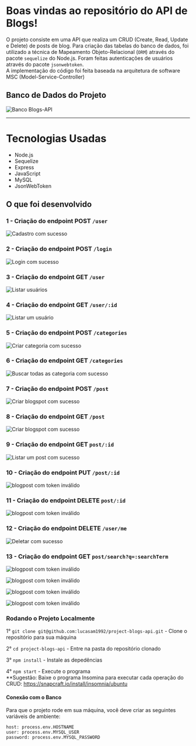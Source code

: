 # Boas vindas ao repositório do API de Blogs!

 O projeto consiste em uma API que realiza um CRUD (Create, Read, Update e Delete) de posts de blog. Para criação das tabelas do banco de dados, foi utilizado a técnica de Mapeamento Objeto-Relacional (`ORM`) através do pacote `sequelize` do Node.js. Foram feitas autenticações de usuários através do pacote `jsonwebtoken`.<br />
 A implementação do código foi feita baseada na arquitetura de software MSC (Model-Service-Controller)
 
 ## Banco de Dados do Projeto
 ![Banco Blogs-API](./public/desenhoBD.png)

---

# Tecnologias Usadas
 - Node.js
 - Sequelize
 - Express
 - JavaScript
 - MySQL
 - JsonWebToken


## O que foi desenvolvido

### 1 - Criação do endpoint POST `/user`

![Cadastro com sucesso](./public/cadastrodeusuario.png)

### 2 - Criação do endpoint POST `/login`

![Login com sucesso](./public/logincomsucesso.png)

### 3 - Criação do endpoint GET `/user`

![Listar usuários](./public/listarusuarios.png)

### 4 - Criação do endpoint GET `/user/:id`

![Listar um usuário](./public/listarumusuario.png)

### 5 - Criação do endpoint POST `/categories`

![Criar categoria com sucesso](./public/cadastrarCategoria.png)

### 6 - Criação do endpoint GET `/categories`

![Buscar todas as categoria com sucesso](./public/buscartodascategoriascomsucesso.png)

### 7 - Criação do endpoint POST `/post`

![Criar blogspot com sucesso](./public/criarblogpost.png)

### 8 - Criação do endpoint GET `/post`

![Criar blogspot com sucesso](./public/listarumblogpost.png)

### 9 - Criação do endpoint GET `post/:id`

![Listar um post com sucesso](./public/listarumpostcomsucesso.png)

### 10 - Criação do endpoint PUT `/post/:id`

![blogpost com token inválido](./public/editarpostcomsucesso.png)

### 11 - Criação do endpoint DELETE `post/:id`

![blogpost com token inválido](./public/deletarpostcomsucesso.png)

### 12 - Criação do endpoint DELETE `/user/me`

![Deletar com sucesso](./public/deletarcomsucesso.png)

### 13 - Criação do endpoint GET `post/search?q=:searchTerm`

![blogpost com token inválido](./public/buscarpostpelotitle.png)

![blogpost com token inválido](./public/buscarpostpelocontent.png)

![blogpost com token inválido](./public/listarpostcampovazio.png)

![blogpost com token inválido](./public/listarumpostquenaoexiste.png)


### Rodando o Projeto Localmente

1° `git clone git@github.com:lucasam1992/project-blogs-api.git` - Clone o repositório para sua máquina<br />

2° `cd project-blogs-api` - Entre na pasta do repositório clonado<br />

3° `npm install` - Instale as depedências<br />

4° `npm start` - Execute o programa<br />
**Sugestão: Baixe o programa Insomina para executar cada operação do CRUD: https://snapcraft.io/install/insomnia/ubuntu

#### Conexão com o Banco 

Para que o projeto rode em sua máquina, você deve criar as seguintes variáveis de ambiente:

`host: process.env.HOSTNAME` <br />
`user: process.env.MYSQL_USER`<br />
`password: process.env.MYSQL_PASSWORD` <br />
